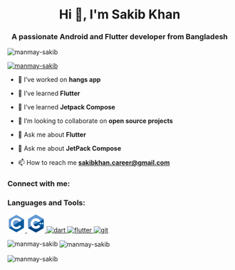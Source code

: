 <h1 align="center">Hi 👋, I'm Sakib Khan </h1>
<h3 align="center">A passionate Android and Flutter developer from Bangladesh</h3>

<p align="left"> <img src="https://komarev.com/ghpvc/?username=manmay-sakib&label=Profile%20views&color=0e75b6&style=flat" alt="manmay-sakib" /> </p>

<p align="left"> <a href="https://github.com/ryo-ma/github-profile-trophy"><img src="https://github-profile-trophy.vercel.app/?username=manmay-sakib" alt="manmay-sakib" /></a> </p>

- 🔭 I’ve worked on **hangs app**

- 🌱 I’ve learned **Flutter**
  
-  🌱 I’ve learned **Jetpack Compose**

- 👯 I’m looking to collaborate on **open source projects**

- 💬 Ask me about **Flutter**
  
- 💬 Ask me about **JetPack Compose**

- 📫 How to reach me **sakibkhan.career@gmail.com**

<h3 align="left">Connect with me:</h3>
<p align="left">
</p>

<h3 align="left">Languages and Tools:</h3>
<p align="left"> <a href="https://www.cprogramming.com/" target="_blank" rel="noreferrer"> <img src="https://raw.githubusercontent.com/devicons/devicon/master/icons/c/c-original.svg" alt="c" width="40" height="40"/> </a> <a href="https://www.w3schools.com/cpp/" target="_blank" rel="noreferrer"> <img src="https://raw.githubusercontent.com/devicons/devicon/master/icons/cplusplus/cplusplus-original.svg" alt="cplusplus" width="40" height="40"/> </a> <a href="https://dart.dev" target="_blank" rel="noreferrer"> <img src="https://www.vectorlogo.zone/logos/dartlang/dartlang-icon.svg" alt="dart" width="40" height="40"/> </a> <a href="https://flutter.dev" target="_blank" rel="noreferrer"> <img src="https://www.vectorlogo.zone/logos/flutterio/flutterio-icon.svg" alt="flutter" width="40" height="40"/> </a> <a href="https://git-scm.com/" target="_blank" rel="noreferrer"> <img src="https://www.vectorlogo.zone/logos/git-scm/git-scm-icon.svg" alt="git" width="40" height="40"/> </a> </p>

<p><img align="left" src="https://github-readme-stats.vercel.app/api/top-langs?username=manmay-sakib&show_icons=true&locale=en&layout=compact" alt="manmay-sakib" /></p>

<p>&nbsp;<img align="center" src="https://github-readme-stats.vercel.app/api?username=manmay-sakib&show_icons=true&locale=en" alt="manmay-sakib" /></p>

<p><img align="center" src="https://github-readme-streak-stats.herokuapp.com/?user=manmay-sakib&" alt="manmay-sakib" /></p>
